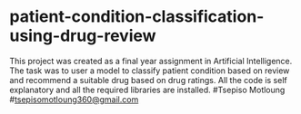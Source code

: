 # patient-condition-classification-using-drug-review
This project was created as a final year assignment in Artificial Intelligence.
The task was to user a model to classify patient condition based on review and recommend a suitable drug based on drug ratings.
All the code is self explanatory and all the required libraries are installed.
#Tsepiso Motloung
#tsepisomotloung360@gmail.com
